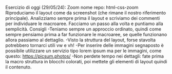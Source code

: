 Esercizio di oggi (29/05/24): Zoom
nome repo: html-css-zoom
Riproduciamo il layout come da screenshot (che rimane il nostro riferimento principale). Analizziamo sempre prima il layout e scriviamo dei commenti per individuare le macroaree. Facciamo un passo alla volta e puntiamo alla semplicità.
Consigli
-Teniamo sempre un approccio ordinato, quindi come sempre pensiamo prima a far funzionare le macroaree, se quelle funzionano allora passiamo al dettaglio.
-Visto la struttura del layout, forse stavolta potrebbero tornarci utili vw e vh! 
-Per inserire delle immagini segnaposto è possibile utilizzare un servizio tipo lorem ipsum ma per le immagini, come questo: https://picsum.photos/
-Non perdete tempo nei dettagli: fate prima la macro struttura in blocchi colorati, poi mettete gli elementi di layout quindi il contenuto.